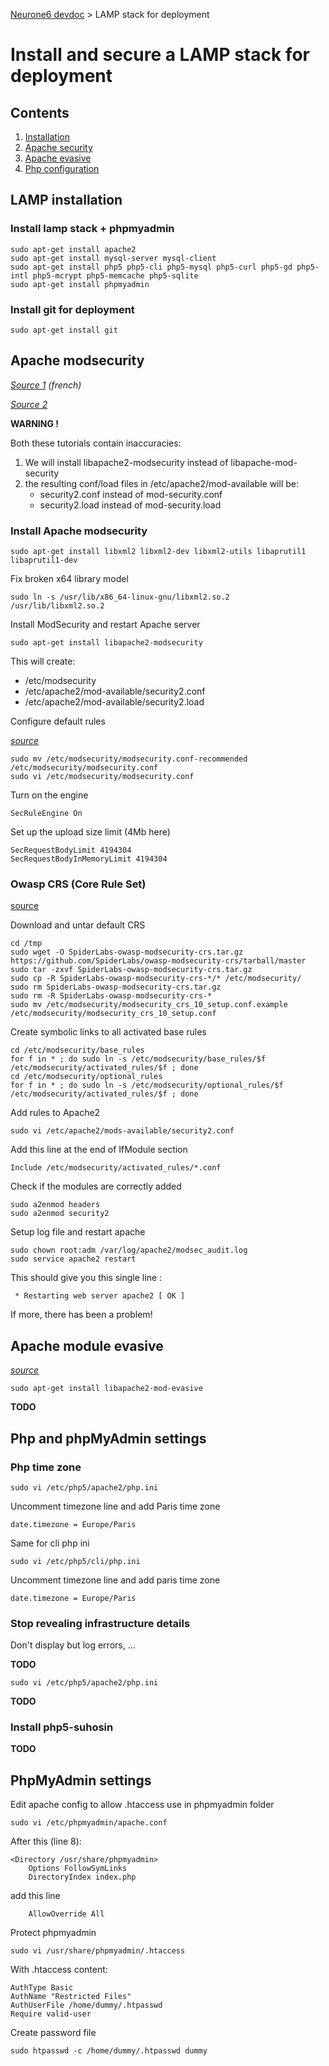 [Neurone6 devdoc](../README.md) &gt; LAMP stack for deployment

# Install and secure a LAMP stack for deployment

## Contents

1. [Installation](#a_installation)
1. [Apache security](#a_apache_security)
1. [Apache evasive](#a_apache_evasive)
1. [Php configuration](#a_php_config)



<a name="a_installation"></a>
## LAMP installation


### Install lamp stack + phpmyadmin

```
sudo apt-get install apache2
sudo apt-get install mysql-server mysql-client
sudo apt-get install php5 php5-cli php5-mysql php5-curl php5-gd php5-intl php5-mcrypt php5-memcache php5-sqlite
sudo apt-get install phpmyadmin
```

### Install git for deployment

```
sudo apt-get install git
```


<a name="a_apache_security"></a>
## Apache modsecurity

_[Source 1](http://doc.ubuntu-fr.org/modsecurity) (french)_

_[Source 2](http://www.thefanclub.co.za/how-to/how-install-apache2-modsecurity-and-modevasive-ubuntu-1204-lts-server)_

**WARNING !**

Both these tutorials contain inaccuracies:

1. We will install libapache2-modsecurity instead of libapache-mod-security
2. the resulting conf/load files in /etc/apache2/mod-available will be:
   - security2.conf instead of mod-security.conf
   - security2.load instead of mod-security.load


### Install Apache modsecurity

```
sudo apt-get install libxml2 libxml2-dev libxml2-utils libaprutil1 libaprutil1-dev
```

Fix broken x64 library model

```
sudo ln -s /usr/lib/x86_64-linux-gnu/libxml2.so.2 /usr/lib/libxml2.so.2
```

Install ModSecurity and restart Apache server

```
sudo apt-get install libapache2-modsecurity
```

This will create:

- /etc/modsecurity
- /etc/apache2/mod-available/security2.conf
- /etc/apache2/mod-available/security2.load

Configure default rules

_[source](https://github.com/SpiderLabs/ModSecurity/wiki/Reference-Manual)_

```
sudo mv /etc/modsecurity/modsecurity.conf-recommended /etc/modsecurity/modsecurity.conf
sudo vi /etc/modsecurity/modsecurity.conf
```

Turn on the engine

```
SecRuleEngine On
```

Set up the upload size limit (4Mb here)

```
SecRequestBodyLimit 4194304
SecRequestBodyInMemoryLimit 4194304
```


### Owasp CRS (Core Rule Set)

[source](https://www.owasp.org/index.php/Category:OWASP_ModSecurity_Core_Rule_Set_Project)

Download and untar default CRS

```
cd /tmp
sudo wget -O SpiderLabs-owasp-modsecurity-crs.tar.gz https://github.com/SpiderLabs/owasp-modsecurity-crs/tarball/master
sudo tar -zxvf SpiderLabs-owasp-modsecurity-crs.tar.gz
sudo cp -R SpiderLabs-owasp-modsecurity-crs-*/* /etc/modsecurity/
sudo rm SpiderLabs-owasp-modsecurity-crs.tar.gz
sudo rm -R SpiderLabs-owasp-modsecurity-crs-*
sudo mv /etc/modsecurity/modsecurity_crs_10_setup.conf.example /etc/modsecurity/modsecurity_crs_10_setup.conf
```

Create symbolic links to all activated base rules

```
cd /etc/modsecurity/base_rules
for f in * ; do sudo ln -s /etc/modsecurity/base_rules/$f /etc/modsecurity/activated_rules/$f ; done
cd /etc/modsecurity/optional_rules
for f in * ; do sudo ln -s /etc/modsecurity/optional_rules/$f /etc/modsecurity/activated_rules/$f ; done
```

Add rules to Apache2

```
sudo vi /etc/apache2/mods-available/security2.conf
```

Add this line at the end of IfModule section

```
Include /etc/modsecurity/activated_rules/*.conf
```

Check if the modules are correctly added

```
sudo a2enmod headers
sudo a2enmod security2
```

Setup log file and restart apache

```
sudo chown root:adm /var/log/apache2/modsec_audit.log
sudo service apache2 restart
```

This should give you this single line :

```
 * Restarting web server apache2 [ OK ]
```

If more, there has been a problem!


<a name="a_apache_evasive"></a>
## Apache module evasive

_[source](http://www.thefanclub.co.za/how-to/how-install-apache2-modsecurity-and-modevasive-ubuntu-1204-lts-server)_

```
sudo apt-get install libapache2-mod-evasive
```

**TODO**


<a name="a_php_config"></a>
## Php and phpMyAdmin settings

### Php time zone

```
sudo vi /etc/php5/apache2/php.ini
```

Uncomment timezone line and add Paris time zone

```
date.timezone = Europe/Paris
```

Same for cli php ini

```
sudo vi /etc/php5/cli/php.ini
```

Uncomment timezone line and add paris time zone

```
date.timezone = Europe/Paris
```


### Stop revealing infrastructure details

Don't display but log errors, ...

**TODO**


```
sudo vi /etc/php5/apache2/php.ini
```

**TODO**



### Install php5-suhosin

**TODO**



## PhpMyAdmin settings

Edit apache config to allow .htaccess use in phpmyadmin folder

```
sudo vi /etc/phpmyadmin/apache.conf
```

After this (line 8):

```
<Directory /usr/share/phpmyadmin>
    Options FollowSymLinks
    DirectoryIndex index.php
```

add this line

```
    AllowOverride All
```

Protect phpmyadmin

```
sudo vi /usr/share/phpmyadmin/.htaccess
```

With .htaccess content:

```
AuthType Basic
AuthName "Restricted Files"
AuthUserFile /home/dummy/.htpasswd
Require valid-user
```

Create password file

```
sudo htpasswd -c /home/dummy/.htpasswd dummy
```
